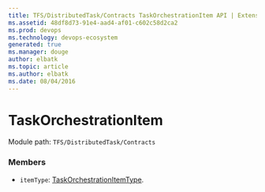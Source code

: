 ```yaml
---
title: TFS/DistributedTask/Contracts TaskOrchestrationItem API | Extensions for Azure DevOps Services
ms.assetid: 48df8d73-91e4-aad4-af01-c602c58d2ca2
ms.prod: devops
ms.technology: devops-ecosystem
generated: true
ms.manager: douge
author: elbatk
ms.topic: article
ms.author: elbatk
ms.date: 08/04/2016
---
```


# TaskOrchestrationItem

Module path: `TFS/DistributedTask/Contracts`


### Members

* `itemType`: [TaskOrchestrationItemType](../../../TFS/DistributedTask/Contracts/TaskOrchestrationItemType.md). 

